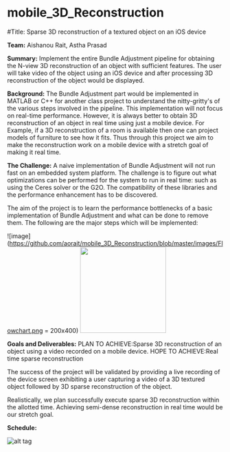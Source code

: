 # mobile_3D_Reconstruction
#Title: Sparse 3D reconstruction of a textured object on an iOS device

**Team:** Aishanou Rait, Astha Prasad

**Summary:** Implement the entire Bundle Adjustment pipeline for obtaining the N-view 3D reconstruction of an object with sufficient features. The user will take video of the object using an iOS device and after processing 3D reconstruction of the object would be displayed.

**Background:** The Bundle Adjustment part would be implemented in MATLAB or C++ for another class project to understand the nitty-gritty's of the various steps involved in the pipeline. This implementation will not focus on real-time performance. However, it is always better to obtain 3D reconstruction of an object in real time using just a mobile device. For Example, if a 3D reconstruction of a room is available then one can project models of furniture to see how it fits. Thus through this project we aim to make the reconstruction work on a mobile device with a stretch goal of making it real time. 

**The Challenge:** A naive implementation of Bundle Adjustment will not run fast on an embedded system platform. The challenge is to figure out what optimizations can be performed for the system to run in real time: such as using the Ceres solver or the G2O. The compatibility of these libraries and the performance enhancement has to be discovered.

The aim of the project is to learn the performance bottlenecks of a basic implementation of Bundle Adjustment and what can be done to remove them. The following are the major steps which will be implemented:

![image](https://github.com/aorait/mobile_3D_Reconstruction/blob/master/images/Flowchart.png = 200x400)
<img src="https://github.com/aorait/mobile_3D_Reconstruction/blob/master/images/Flowchart.png" width="200">

**Goals and Deliverables:**
PLAN TO ACHIEVE:Sparse 3D reconstruction of an object  using a video recorded on a mobile device. 
HOPE TO ACHIEVE:Real time sparse reconstruction

The success of the project will be validated by providing a live recording of the device screen exhibiting a user capturing a video of a 3D textured object followed by 3D sparse reconstruction of the object.  

Realistically, we plan successfully execute sparse 3D reconstruction within the allotted time. Achieving semi-dense reconstruction in real time would be our stretch goal. 

**Schedule:**

![alt tag](https://github.com/aorait/mobile_3D_Reconstruction/blob/master/images/Schedule.PNG=400x200)






